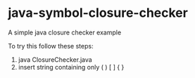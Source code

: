 # java-symbol-closure-checker
A simple java closure checker example

To try this follow these steps:
1. java ClosureChecker.java
2. insert string containing only ( ) [ ] { }
